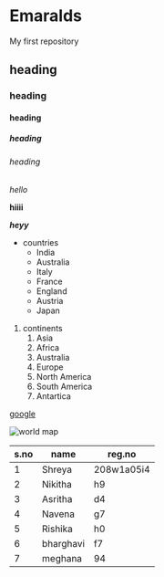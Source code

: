 # Emaralds
My first repository
## heading
### heading
#### heading
##### heading
###### heading
*hello*

**hiiii**

***heyy***
* countries
  * India
  * Australia
  * Italy
  * France
  * England
  * Austria
  * Japan


1. continents
    1. Asia
    2. Africa
    3. Australia
    4. Europe
    5. North America
    6. South America
    7. Antartica
  
[google](https://www.google.com/search?channel=fs&client=ubuntu&q=google)

![world map](https://www.nationsonline.org/maps/Political-World-Map.jpg)

s.no|name|reg.no
----|----|------
1|Shreya|208w1a05i4
2|Nikitha|h9
3|Asritha|d4
4|Navena|g7
5|Rishika|h0
6|bharghavi|f7
7|meghana|94
